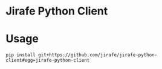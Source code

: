 # Jirafe Python Client

# Usage
```
pip install git+https://github.com/jirafe/jirafe-python-client#egg=jirafe-python-client
```
